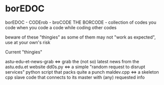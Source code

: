 # borEDOC
borEDOC - CODErob -  broCODE
THE BORCODE - collection of codes you code when you code a code while coding other codes

beware of these "thingies" as some of them may not "work as expected", use at your own's risk

Current "thingies"

astu-edu-et-news-grab <=> grab the (not so) latest news from the astu.edu.et website
dd0s.py <=> a simple "random request to disrupt services" python script that packs quite a punch
maldev.cpp <=> a skeleton cpp slave code that connects to its master with (any) requested info 

